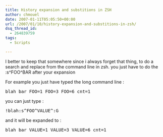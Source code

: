```yaml
---
title: History expansion and substitions in ZSH
author: chmouel
date: 2007-01-11T05:05:50+00:00
url: /2007/01/10/history-expansion-and-substitions-in-zsh/
dsq_thread_id:
  - 264839759
tags:
  - Scripts

---
```

I better to keep that somewhere since i always forget that thing, to do a search and replace from the command line in zsh. you just have to do the :s^FOO^BAR after your expansion

For example you just have typed the long command line :

<pre>blah bar FOO=1 FOO=3 FOO=6 cnt=1
</pre>

you can just type :

<pre>!blah:s^FOO^VALUE^:G 
</pre>

and it will be expanded to :

<pre>blah bar VALUE=1 VALUE=3 VALUE=6 cnt=1
</pre>